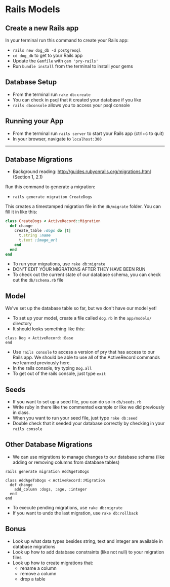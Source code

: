 # Rails Models

## Create a new Rails app
In your terminal run this command to create your Rails app:
- `rails new dog_db -d postgresql`
- `cd dog_db` to get to your Rails app
- Update the `Gemfile` with `gem 'pry-rails'`
- Run `bundle install` from the terminal to install your gems

## Database Setup
- From the terminal run `rake db:create`
- You can check in psql that it created your database if you like
- `rails dbconsole` allows you to access your psql console

## Running your App
- From the terminal run `rails server` to start your Rails app (ctrl+c to quit)
- In your browser, navigate to `localhost:300`

---

## Database Migrations
- Background reading: http://guides.rubyonrails.org/migrations.html (Section 1, 2.1)

Run this command to generate a migration:
- `rails generate migration CreateDogs`

This creates a timestamped migration file in the `db/migrate` folder. You can fill it in like this:

```ruby
class CreateDogs < ActiveRecord::Migration
  def change
    create_table :dogs do |t|
      t.string :name
      t.text :image_url
    end
  end
end

```

- To run your migrations, use `rake db:migrate`
- DON'T EDIT YOUR MIGRATIONS AFTER THEY HAVE BEEN RUN
- To check out the current state of our database schema, you can check out the `db/schema.rb` file

## Model

We've set up the database table so far, but we don't have our model yet!

- To set up your model, create a file called `dog.rb` in the `app/models/` directory
- It should looks something like this:

```
class Dog < ActiveRecord::Base
end
```

- Use `rails console` to access a version of pry that has access to our Rails app. We should be able to use all of the ActiveRecord commands we learned previously here.
- In the rails console, try typing `Dog.all`
- To get out of the rails console, just type `exit`

## Seeds

- If you want to set up a seed file, you can do so in `db/seeds.rb`
- Write ruby in there like the commented example or like we did previously in class.
- When you want to run your seed file, just type `rake db:seed`
- Double check that it seeded your database correctly by checking in your `rails console`


## Other Database Migrations

- We can use migrations to manage changes to our database schema (like adding or removing columns from database tables)

`rails generate migration AddAgeToDogs`

```
class AddAgeToDogs < ActiveRecord::Migration
  def change
    add_column :dogs, :age, :integer
  end
end

```

- To execute pending migrations, use `rake db:migrate`
- If you want to undo the last migration, use `rake db:rollback`

## Bonus

- Look up what data types besides string, text and integer are available in database migrations
- Look up how to add database constraints (like not null) to your migration files
- Look up how to create migrations that:
  - rename a column
  - remove a column
  - drop a table